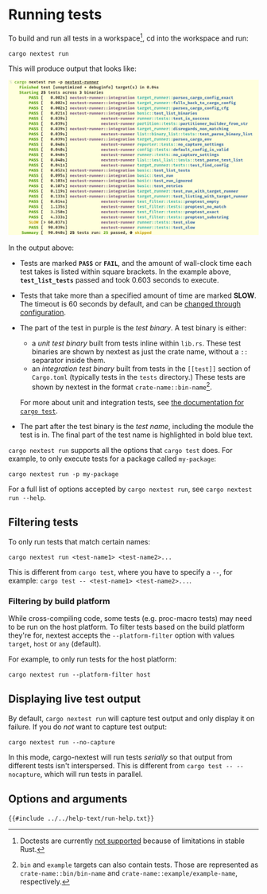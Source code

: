 # Running tests

To build and run all tests in a workspace[^doctest], cd into the workspace and run:

```
cargo nextest run
```

This will produce output that looks like:

![Output of cargo nextest run](../static/nextest-run.png)

In the output above:
* Tests are marked **`PASS`** or **`FAIL`**, and the amount of wall-clock time each test takes is listed within square brackets. In the example above, **`test_list_tests`** passed and took 0.603 seconds to execute.
* Tests that take more than a specified amount of time are marked **SLOW**. The timeout is 60 seconds by default, and can be [changed through configuration](configuration.md).
* The part of the test in purple is the *test binary*. A test binary is either:
  * a *unit test binary* built from tests inline within `lib.rs`. These test binaries are shown by nextest as just the crate name, without a `::` separator inside them.
  * an *integration test binary* built from tests in the `[[test]]` section of `Cargo.toml` (typically tests in the `tests` directory.) These tests are shown by nextest in the format `crate-name::bin-name`[^bin-example].

  For more about unit and integration tests, see [the documentation for `cargo test`](https://doc.rust-lang.org/cargo/commands/cargo-test.html).
* The part after the test binary is the *test name*, including the module the test is in. The final part of the test name is highlighted in bold blue text.

`cargo nextest run` supports all the options that `cargo test` does. For example, to only execute tests for a package called `my-package`:

```
cargo nextest run -p my-package
```

For a full list of options accepted by `cargo nextest run`, see `cargo nextest run --help`.

[^bin-example]: `bin` and `example` targets can also contain tests. Those are represented as `crate-name::bin/bin-name` and `crate-name::example/example-name`, respectively.

## Filtering tests

To only run tests that match certain names:

```
cargo nextest run <test-name1> <test-name2>...
```

This is different from `cargo test`, where you have to specify a `--`, for example: `cargo test -- <test-name1> <test-name2>...`.

### Filtering by build platform

While cross-compiling code, some tests (e.g. proc-macro tests) may need to be run on the host platform. To filter tests based on the build platform they're for, nextest accepts the `--platform-filter` option with values `target`, `host` or `any` (default).

For example, to only run tests for the host platform:

```
cargo nextest run --platform-filter host
```

## Displaying live test output

By default, `cargo nextest run` will capture test output and only display it on failure. If you do *not* want to capture test output:

```
cargo nextest run --no-capture
```

In this mode, cargo-nextest will run tests *serially* so that output from different tests isn't interspersed. This is different from `cargo test -- --nocapture`, which will run tests in parallel.

[^doctest]: Doctests are currently [not supported](https://github.com/nextest-rs/nextest/issues/16) because of limitations in stable Rust.

## Options and arguments

```
{{#include ../../help-text/run-help.txt}}
```
